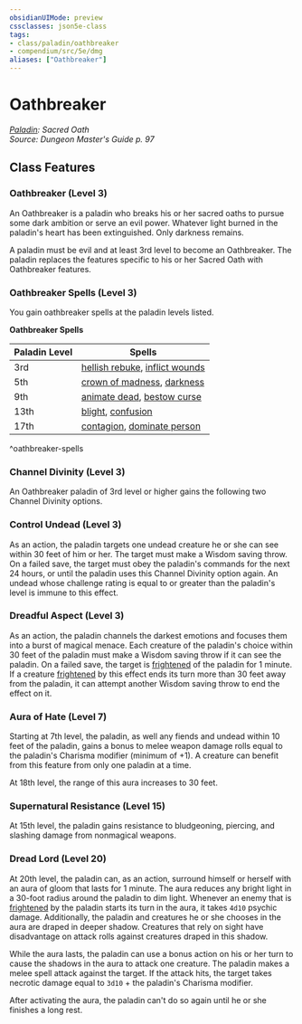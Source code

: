```yaml
---
obsidianUIMode: preview
cssclasses: json5e-class
tags:
- class/paladin/oathbreaker
- compendium/src/5e/dmg
aliases: ["Oathbreaker"]
---
```

# Oathbreaker
*[Paladin](paladin.md): Sacred Oath*  
*Source: Dungeon Master's Guide p. 97*  


## Class Features

### Oathbreaker (Level 3)

An Oathbreaker is a paladin who breaks his or her sacred oaths to pursue some dark ambition or serve an evil power. Whatever light burned in the paladin's heart has been extinguished. Only darkness remains.

A paladin must be evil and at least 3rd level to become an Oathbreaker. The paladin replaces the features specific to his or her Sacred Oath with Oathbreaker features.

### Oathbreaker Spells (Level 3)

You gain oathbreaker spells at the paladin levels listed.

**Oathbreaker Spells**

| Paladin Level | Spells |
|---------------|--------|
| 3rd | [hellish rebuke](compendium/spells/hellish-rebuke.md), [inflict wounds](compendium/spells/inflict-wounds.md) |
| 5th | [crown of madness](compendium/spells/crown-of-madness.md), [darkness](compendium/spells/darkness.md) |
| 9th | [animate dead](compendium/spells/animate-dead.md), [bestow curse](compendium/spells/bestow-curse.md) |
| 13th | [blight](compendium/spells/blight.md), [confusion](compendium/spells/confusion.md) |
| 17th | [contagion](compendium/spells/contagion.md), [dominate person](compendium/spells/dominate-person.md) |
^oathbreaker-spells

### Channel Divinity (Level 3)

An Oathbreaker paladin of 3rd level or higher gains the following two Channel Divinity options.

### Control Undead (Level 3)

As an action, the paladin targets one undead creature he or she can see within 30 feet of him or her. The target must make a Wisdom saving throw. On a failed save, the target must obey the paladin's commands for the next 24 hours, or until the paladin uses this Channel Divinity option again. An undead whose challenge rating is equal to or greater than the paladin's level is immune to this effect.

### Dreadful Aspect (Level 3)

As an action, the paladin channels the darkest emotions and focuses them into a burst of magical menace. Each creature of the paladin's choice within 30 feet of the paladin must make a Wisdom saving throw if it can see the paladin. On a failed save, the target is [frightened](rules/conditions.md#frightened) of the paladin for 1 minute. If a creature [frightened](rules/conditions.md#frightened) by this effect ends its turn more than 30 feet away from the paladin, it can attempt another Wisdom saving throw to end the effect on it.

### Aura of Hate (Level 7)

Starting at 7th level, the paladin, as well any fiends and undead within 10 feet of the paladin, gains a bonus to melee weapon damage rolls equal to the paladin's Charisma modifier (minimum of +1). A creature can benefit from this feature from only one paladin at a time.

At 18th level, the range of this aura increases to 30 feet.

### Supernatural Resistance (Level 15)

At 15th level, the paladin gains resistance to bludgeoning, piercing, and slashing damage from nonmagical weapons.

### Dread Lord (Level 20)

At 20th level, the paladin can, as an action, surround himself or herself with an aura of gloom that lasts for 1 minute. The aura reduces any bright light in a 30-foot radius around the paladin to dim light. Whenever an enemy that is [frightened](rules/conditions.md#frightened) by the paladin starts its turn in the aura, it takes `4d10` psychic damage. Additionally, the paladin and creatures he or she chooses in the aura are draped in deeper shadow. Creatures that rely on sight have disadvantage on attack rolls against creatures draped in this shadow.

While the aura lasts, the paladin can use a bonus action on his or her turn to cause the shadows in the aura to attack one creature. The paladin makes a melee spell attack against the target. If the attack hits, the target takes necrotic damage equal to `3d10` + the paladin's Charisma modifier.

After activating the aura, the paladin can't do so again until he or she finishes a long rest.